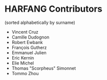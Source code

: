 # HARFANG Contributors

(sorted alphabetically by surname)

* Vincent Cruz
* Camille Dudognon
* Robert Ewbank
* François Gutherz
* Emmanuel Julien
* Eric Kernin
* Elie Michel
* Thomas "Scorpheus" Simonnet
* Tommo Zhou